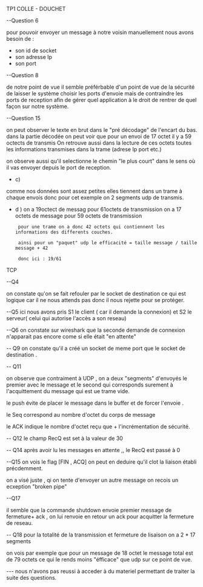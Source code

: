 TP1 COLLE - DOUCHET 

--Question 6

pour pouvoir envoyer un message à notre voisin manuellement nous avons besoin de :
- son id de socket
- son adresse Ip
- son port 

--Question 8 

de notre point de vue il semble préférbable d'un point de vue de la sécurité de laisser le système choisir les ports d'envoie mais de contraindre les ports de reception afin de gérer quel application à le droit de rentrer de quel façon sur notre système.

--Question 15

on peut observer le texte en brut dans le "pré décodage" de l'encart du bas. dans la partie décodée on peut voir que pour un envoi de 17 octet il y a 59 octects de transmis 
On retrouve aussi dans la lecture de ces octets toutes les informations transmises dans la trame (adrese Ip port etc.)

on observe aussi qu'il selectionne le chemin "le plus court" dans le sens où il vas envoyer depuis le port de reception.

- c)

comme nos données sont assez petites elles tiennent dans un trame à chaque envois donc pour cet exemple on  2 segments udp de transmis.

 - d )  on a 19octect de messag pour 61octets de        transmission 
        on a 17 octets de message pour 59 octets de transmission

        pour une trame on a donc 42 octets qui contiennent les informations des differents couches.

        ainsi pour un "paquet" udp le efficacité = taille message / taille message + 42

        donc ici : 19/61


TCP

--Q4 

on constate qu'on se fait refouler par le socket de destination ce qui est logique car il ne nous attends pas donc il nous rejette pour se protéger.

--Q5
ici nous avons pris S1 le client ( car il demande la connexion) et S2 le serveur( celui qui autorise l'accès a son reseau)

--Q6 on constate sur wireshark que la seconde demande de connexion n'apparait pas encore come si elle était "en attente" 

-- Q9 
on constate qu'il a créé un socket de meme port que le socket de destination .

-- Q11

on observe que contraiment à UDP ,  on a deux "segments" d'envoyés le premier avec le message et le second qui corresponds surement à l'acquittement  du message qui est ue trame vide. 

le push évite de placer le message dans le buffer et de forcer l'envoie .

le Seq correspond au nombre d'octet du corps de message

le ACK indique le nombre d'octet reçu que + l'incrémentation de sécurité.

-- Q12 
le champ RecQ est set à la valeur de 30

-- Q14 après avoir lu les messages en attente ,, le RecQ est passé à 0 

--Q15 on vois le flag [FIN , ACQ] on peut en deduire qu'il clot la liaison établi précdemment.

on a visé juste , qi on tente d'envoyer un autre message on recois un ecxeption "broken pipe"

--Q17 

il semble que la commande shutdown envoie premier message de fermeture+ ack , on lui renvoie en retour un ack pour acquitter la fermeture de reseau.

-- Q18
pour la totalité de la transmission et fermeture de lisaison on a 2 * 17 segments 

on vois par exemple que pour un message de 18 octet le message total est de 79 octets ce qui le rends moins "éfficace" que udp sur ce point de vue.


--- nous n'avons pas reussi à acceder à du materiel permettant de traiter la suite des questions.

